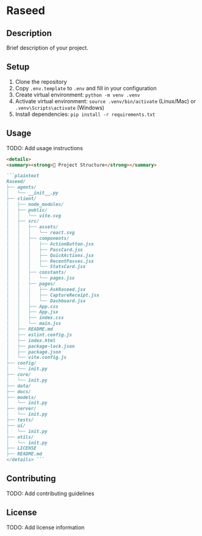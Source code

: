 # Raseed

## Description
Brief description of your project.

## Setup

1. Clone the repository
2. Copy `.env.template` to `.env` and fill in your configuration
3. Create virtual environment: `python -m venv .venv`
4. Activate virtual environment: `source .venv/bin/activate` (Linux/Mac) or `.venv\Scripts\activate` (Windows)
5. Install dependencies: `pip install -r requirements.txt`

## Usage

TODO: Add usage instructions
```markdown
<details>
<summary><strong>📁 Project Structure</strong></summary>

```plaintext
Raseed/
├── agents/
│   └── __init__.py
├── client/
│   ├── node_modules/
│   ├── public/
│   │   └── vite.svg
│   ├── src/
│   │   ├── assets/
│   │   │   └── react.svg
│   │   ├── components/
│   │   │   ├── ActionButton.jsx
│   │   │   ├── PassCard.jsx
│   │   │   ├── QuickActions.jsx
│   │   │   ├── RecentPasses.jsx
│   │   │   └── StatsCard.jsx
│   │   ├── constants/
│   │   │   └── pages.jsx
│   │   ├── pages/
│   │   │   ├── AskRaseed.jsx
│   │   │   ├── CaptureReceipt.jsx
│   │   │   └── Dashboard.jsx
│   │   ├── App.css
│   │   ├── App.jsx
│   │   ├── index.css
│   │   └── main.jsx
│   ├── README.md
│   ├── eslint.config.js
│   ├── index.html
│   ├── package-lock.json
│   ├── package.json
│   └── vite.config.js
├── config/
│   └── init.py
├── core/
│   └── init.py
├── data/
├── docs/
├── models/
│   └── init.py
├── server/
│   └── init.py
├── tests/
├── ui/
│   └── init.py
├── utils/
│   └── init.py
├── LICENSE
├── README.md
</details> ```
```



## Contributing

TODO: Add contributing guidelines

## License

TODO: Add license information
